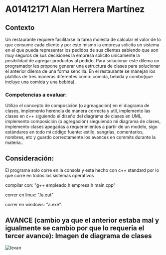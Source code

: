 # A01412171 Alan Herrera Martínez

## Contexto

<p> Un restaurante requiere facilitarse la tarea molesta de calcular el valor de lo que consume cada cliente y por esto mismo la empresa solicita un sistema en el que pueda representar los pedidos de sus clientes sabiendo que son muy seguros de sus decisiones la empresa solicito unicamente la posibilidad de agregar productos al pedido. Para solucionar este dilema un programador les propone generar una estructura de clases para solucionar el anterior dilema de una forma sencilla. En el restaurante se manejan los platillos de tres maneras diferentes como: comida, bebida y combo(que incluye una comida y una bebida).</p>

### Competencias a evaluar: 
<p> Utilizo el concepto de composición (o agreagación) en el diagrama de clases, implemento herencia de manera correcta y util, implemento las clases en c++ siguiendo el diseño del diagrama de clases en UML, implemento composición (o agregación) sieguiendo mi diagrama de clases, implemento clases apegadas a requerimientos a partir de un modelo, sigo estándares en todo mi código fuente: estilo, sangrías, comentarios, nombres, etc y guardo correctamente los avances en commits durante la materia..</p>

## Consideración:
<p> El programa solo corre en la consola y esta hecho con c++ standard por lo que corre en todos los sistemas operativos

compilar con: "g++ empleado.h empresa.h main.cpp"

correr en linux: "/a.out"

correr en windows: "a.exe".</p>

## AVANCE (cambio ya que el anterior estaba mal y igualmente se cambio por que lo requeria el tercer avance): Imagen de diagrama de clases 



![levan](https://user-images.githubusercontent.com/111369005/207677609-b8f664de-0665-43fe-8eb3-bc3dce7cbda5.png)
